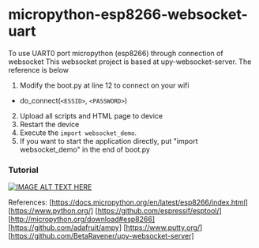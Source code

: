 # micropython-esp8266-websocket-uart
To use UART0 port micropython (esp8266) through connection of websocket
This websocket project is based at upy-websocket-server. The reference is below 


1) Modify the boot.py at line 12 to connect on your wifi
- do_connect(`<ESSID>`, `<PASSWORD>`)
2) Upload all scripts and HTML page to device
3) Restart the device
4) Execute the `import websocket_demo`.
5) If you want to start the application directly,  put "import websocket_demo" in the end of boot.py


### Tutorial
[![IMAGE ALT TEXT HERE](https://img.youtube.com/vi/YOUTUBE_VIDEO_ID_HERE/0.jpg)](https://www.youtube.com/watch?v=YOUTUBE_VIDEO_ID_HERE)


References:
[https://docs.micropython.org/en/latest/esp8266/index.html]
[https://www.python.org/]
[https://github.com/espressif/esptool/]
[http://micropython.org/download#esp8266]
[https://github.com/adafruit/ampy]
[https://www.putty.org/]
[https://github.com/BetaRavener/upy-websocket-server]
